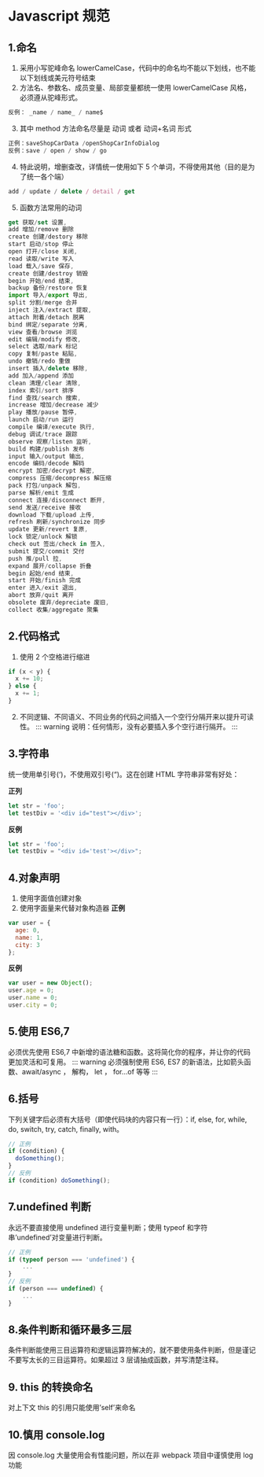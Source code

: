 # Javascript 规范

## 1.命名
1. 采用小写驼峰命名 lowerCamelCase，代码中的命名均不能以下划线，也不能以下划线或美元符号结束
2. 方法名、参数名、成员变量、局部变量都统一使用 lowerCamelCase 风格，必须遵从驼峰形式。

```js
反例： _name / name_ / name$
```
3. 其中 method 方法命名尽量是 动词 或者 动词+名词 形式

```js
正例：saveShopCarData /openShopCarInfoDialog
反例：save / open / show / go
```
4. 特此说明，增删查改，详情统一使用如下 5 个单词，不得使用其他（目的是为了统一各个端）
```js
add / update / delete / detail / get 
```
5. 函数方法常用的动词

```js
get 获取/set 设置,
add 增加/remove 删除
create 创建/destory 移除
start 启动/stop 停止
open 打开/close 关闭,
read 读取/write 写入
load 载入/save 保存,
create 创建/destroy 销毁
begin 开始/end 结束,
backup 备份/restore 恢复
import 导入/export 导出,
split 分割/merge 合并
inject 注入/extract 提取,
attach 附着/detach 脱离
bind 绑定/separate 分离,
view 查看/browse 浏览
edit 编辑/modify 修改,
select 选取/mark 标记
copy 复制/paste 粘贴,
undo 撤销/redo 重做
insert 插入/delete 移除,
add 加入/append 添加
clean 清理/clear 清除,
index 索引/sort 排序
find 查找/search 搜索,
increase 增加/decrease 减少
play 播放/pause 暂停,
launch 启动/run 运行
compile 编译/execute 执行,
debug 调试/trace 跟踪
observe 观察/listen 监听,
build 构建/publish 发布
input 输入/output 输出,
encode 编码/decode 解码
encrypt 加密/decrypt 解密,
compress 压缩/decompress 解压缩
pack 打包/unpack 解包,
parse 解析/emit 生成
connect 连接/disconnect 断开,
send 发送/receive 接收
download 下载/upload 上传,
refresh 刷新/synchronize 同步
update 更新/revert 复原,
lock 锁定/unlock 解锁
check out 签出/check in 签入,
submit 提交/commit 交付
push 推/pull 拉,
expand 展开/collapse 折叠
begin 起始/end 结束,
start 开始/finish 完成
enter 进入/exit 退出,
abort 放弃/quit 离开
obsolete 废弃/depreciate 废旧,
collect 收集/aggregate 聚集
```

## 2.代码格式
1. 使用 2 个空格进行缩进
```js
if (x < y) {
  x += 10;
} else {
  x += 1;
}
```

2. 不同逻辑、不同语义、不同业务的代码之间插入一个空行分隔开来以提升可读性。
::: warning
说明：任何情形，没有必要插入多个空行进行隔开。
:::

## 3.字符串
统一使用单引号(‘)，不使用双引号(“)。这在创建 HTML 字符串非常有好处：

**正列**
```js
let str = 'foo';
let testDiv = '<div id="test"></div>';
```

**反例**
```js
let str = 'foo';
let testDiv = "<div id='test'></div>";
```

## 4.对象声明
1. 使用字面值创建对象
2. 使用字面量来代替对象构造器
**正例**
```js
var user = {
  age: 0,
  name: 1,
  city: 3
};
```
**反例**
```js
var user = new Object();
user.age = 0;
user.name = 0;
user.city = 0;
```

## 5.使用 ES6,7
必须优先使用 ES6,7 中新增的语法糖和函数。这将简化你的程序，并让你的代码更加灵活和可复用。
::: warning
必须强制使用 ES6, ES7 的新语法，比如箭头函数、await/async ， 解构， let ， for…of 等等
:::

## 6.括号
下列关键字后必须有大括号（即使代码块的内容只有一行）：if, else, for, while, do, switch, try, catch, finally, with。
```js
// 正例
if (condition) {
  doSomething();
}
// 反例
if (condition) doSomething();
```

## 7.undefined 判断
永远不要直接使用 undefined 进行变量判断；使用 typeof 和字符串’undefined’对变量进行判断。
```js
// 正例
if (typeof person === 'undefined') {
    ...
}
// 反例
if (person === undefined) {
    ...
}
```

## 8.条件判断和循环最多三层
条件判断能使用三目运算符和逻辑运算符解决的，就不要使用条件判断，但是谨记不要写太长的三目运算符。如果超过 3 层请抽成函数，并写清楚注释。

## 9. this 的转换命名
对上下文 this 的引用只能使用’self’来命名

## 10.慎用 console.log
因 console.log 大量使用会有性能问题，所以在非 webpack 项目中谨慎使用 log 功能


